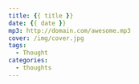 ```yaml
---
title: {{ title }}
date: {{ date }}
mp3: http://domain.com/awesome.mp3
cover: /img/cover.jpg
tags:
  - Thought
categories:
  - thoughts
---
```

